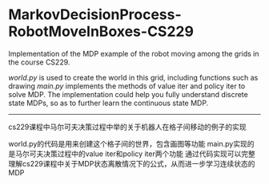 # MarkovDecisionProcess-RobotMoveInBoxes-CS229
Implementation of the MDP example of the robot moving among the grids in the course CS229.

*world.py* is used to create the world in this grid, including functions such as drawing
*main.py* implements the methods of value iter and policy iter to solve MDP.
The implementation could help you fully understand discrete state MDPs, so as to further learn the continuous state MDP.

--------------------------------------------------------------------------------------------------

cs229课程中马尔可夫决策过程中举的关于机器人在格子间移动的例子的实现

world.py的代码是用来创建这个格子间的世界，包含画图等功能
main.py实现的是马尔可夫决策过程中的value iter和policy iter两个功能
通过代码实现可以完整理解cs229课程中关于MDP状态离散情况下的公式，从而进一步学习连续状态的MDP
